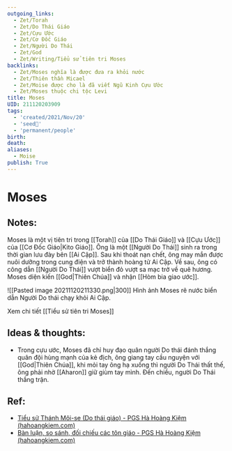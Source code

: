 ```yaml
---
outgoing_links:
  - Zet/Torah
  - Zet/Do Thái Giáo
  - Zet/Cựu Ước
  - Zet/Cơ Đốc Giáo
  - Zet/Người Do Thái
  - Zet/God
  - Zet/Writing/Tiểu sử tiên tri Moses
backlinks:
  - Zet/Moses nghĩa là được đưa ra khỏi nước
  - Zet/Thiên thần Micael
  - Zet/Moise được cho là đã viết Ngũ Kinh Cựu Ước
  - Zet/Moses thuộc chi tộc Levi
title: Moses
UID: 211120203909
tags:
  - 'created/2021/Nov/20'
  - 'seed🥜'
  - 'permanent/people'
birth:
death:
aliases:
  - Moise
publish: True
---
```

# Moses

## Notes:
Moses là một vị tiên tri trong [[Torah]] của [[Do Thái Giáo]] và [[Cựu Ước]] của [[Cơ Đốc Giáo|Kito Giáo]]. Ông là một [[Người Do Thái]] sinh ra trong thời gian lưu đày bên [[Ai Cập]]. Sau khi thoát nạn chết, ông may mắn được nuôi dưỡng trong cung điện và trở thành hoàng tử Ai Cập. Về sau, ông có công dẫn [[Người Do Thái]] vượt biển đỏ vượt sa mạc trở về quê hương. Moses diện kiến [[God|Thiên Chúa]] và nhận [[Hòm bia giao ước]].

![[Pasted image 20211120211330.png|300]]
Hình ảnh Moses rẽ nước biển dẫn Người Do thái chạy khỏi Ai Cập.

Xem chi tiết [[Tiểu sử tiên tri Moses]]

## Ideas & thoughts:
- Trong cựu ước, Moses đã chỉ huy đạo quân người Do thái đánh thắng quân đội hùng mạnh của kẻ địch, ông giang tay cầu nguyện với [[God|Thiên Chúa]], khi mỏi tay ông hạ xuống thì người Do Thái thất thế, ông phải nhờ [[Aharon]] giữ giùm tay mình. Đến chiều, người Do Thái thắng trận.

## Ref:
- [Tiểu sử Thánh Môi-se (Do thái giáo) - PGS Hà Hoàng Kiệm (hahoangkiem.com)](https://hahoangkiem.com/van-hoa-xa-hoi/tieu-su-thanh-moi-se-do-thai-giao-1520.html)
- [Bàn luận, so sánh, đối chiếu các tôn giáo - PGS Hà Hoàng Kiệm (hahoangkiem.com)](https://hahoangkiem.com/van-hoa-xa-hoi/ban-luan-so-sanh-doi-chieu-cac-ton-giao-1441.html)